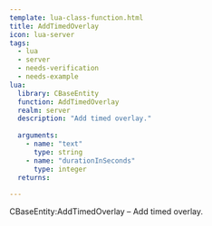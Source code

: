 ```yaml
---
template: lua-class-function.html
title: AddTimedOverlay
icon: lua-server
tags:
  - lua
  - server
  - needs-verification
  - needs-example
lua:
  library: CBaseEntity
  function: AddTimedOverlay
  realm: server
  description: "Add timed overlay."
  
  arguments:
    - name: "text"
      type: string
    - name: "durationInSeconds"
      type: integer
  returns:
    
---
```


<div class="lua__search__keywords">
CBaseEntity:AddTimedOverlay &#x2013; Add timed overlay.
</div>
